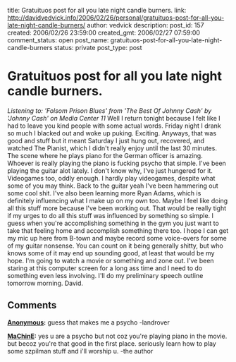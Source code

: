 title: Gratuituos post for all you late night candle burners.
link: http://davidvedvick.info/2006/02/26/personal/gratuituos-post-for-all-you-late-night-candle-burners/
author: vedvick
description: 
post_id: 157
created: 2006/02/26 23:59:00
created_gmt: 2006/02/27 07:59:00
comment_status: open
post_name: gratuituos-post-for-all-you-late-night-candle-burners
status: private
post_type: post

# Gratuituos post for all you late night candle burners.

_Listening to: 'Folsom Prison Blues' from 'The Best Of Johnny Cash' by 'Johnny Cash' on Media Center 11_ Well I return tonight because I felt like I had to leave you kind people with some actual words. Friday night I drank so much I blacked out and woke up puking. Exciting. Anyways, that was good and stuff but it meant Saturday I just hung out, recovered, and watched The Pianist, which I didn't really enjoy until the last 30 minutes. The scene where he plays piano for the German officer is amazing. Whoever is really playing the piano is fucking psycho that simple. I've been playing the guitar alot lately. I don't know why, I've just hungered for it. Videogames too, oddly enough. I hardly play videogames, despite what some of you may think. Back to the guitar yeah I've been hammering out some cool shit. I've also been learning more Ryan Adams, which is definitely influencing what I make up on my own too. Maybe I feel like doing all this stuff more because I've been working out. That would be really tight if my urges to do all this stuff was influenced by something so simple. I guess when you're accomplishing something in the gym you just want to take that feeling home and accomplish something there too. I hope I can get my mic up here from B-town and maybe record some voice-overs for some of my guitar nonsense. You can count on it being generally shitty, but who knows some of it may end up sounding good, at least that would be my hope. I'm going to watch a movie or something and zone out. I've been staring at this computer screen for a long ass time and I need to do something even less involving. I'll do my preliminary speech outline tomorrow morning. David.

## Comments

**[Anonymous](#68 "2006-02-27 23:02:00"):** guess that makes me a psycho -landrover

**[MaChinE](#69 "2006-02-28 00:15:00"):** yes u are a psycho but not coz you're playing piano in the movie. but becoz you're that good in the first place. seriously learn how to play some szpilman stuff and i'll worship u. -the author

